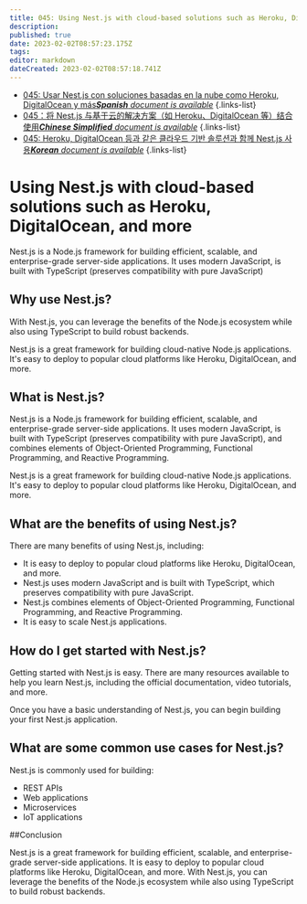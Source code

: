 ```yaml
---
title: 045: Using Nest.js with cloud-based solutions such as Heroku, DigitalOcean, and more
description: 
published: true
date: 2023-02-02T08:57:23.175Z
tags: 
editor: markdown
dateCreated: 2023-02-02T08:57:18.741Z
---
```


- [045: Usar Nest.js con soluciones basadas en la nube como Heroku, DigitalOcean y más***Spanish** document is available*](/es/Knowledge-base/Nest-js/Learning/045-using-nest-js-with-cloud-based-solutions-such-as-heroku-digitalocean-and-more)
{.links-list}
- [045：将 Nest.js 与基于云的解决方案（如 Heroku、DigitalOcean 等）结合使用***Chinese Simplified** document is available*](/zh/Knowledge-base/Nest-js/Learning/045-using-nest-js-with-cloud-based-solutions-such-as-heroku-digitalocean-and-more)
{.links-list}
- [045: Heroku, DigitalOcean 등과 같은 클라우드 기반 솔루션과 함께 Nest.js 사용***Korean** document is available*](/ko/Knowledge-base/Nest-js/Learning/045-using-nest-js-with-cloud-based-solutions-such-as-heroku-digitalocean-and-more)
{.links-list}


# Using Nest.js with cloud-based solutions such as Heroku, DigitalOcean, and more

Nest.js is a Node.js framework for building efficient, scalable, and enterprise-grade server-side applications. It uses modern JavaScript, is built with TypeScript (preserves compatibility with pure JavaScript) 

## Why use Nest.js?

With Nest.js, you can leverage the benefits of the Node.js ecosystem while also using TypeScript to build robust backends.

Nest.js is a great framework for building cloud-native Node.js applications. It's easy to deploy to popular cloud platforms like Heroku, DigitalOcean, and more.

## What is Nest.js?

Nest.js is a Node.js framework for building efficient, scalable, and enterprise-grade server-side applications. It uses modern JavaScript, is built with TypeScript (preserves compatibility with pure JavaScript), and combines elements of Object-Oriented Programming, Functional Programming, and Reactive Programming.

Nest.js is a great framework for building cloud-native Node.js applications. It's easy to deploy to popular cloud platforms like Heroku, DigitalOcean, and more.

## What are the benefits of using Nest.js?

There are many benefits of using Nest.js, including:

- It is easy to deploy to popular cloud platforms like Heroku, DigitalOcean, and more.
- Nest.js uses modern JavaScript and is built with TypeScript, which preserves compatibility with pure JavaScript.
- Nest.js combines elements of Object-Oriented Programming, Functional Programming, and Reactive Programming.
- It is easy to scale Nest.js applications.

## How do I get started with Nest.js?

Getting started with Nest.js is easy. There are many resources available to help you learn Nest.js, including the official documentation, video tutorials, and more.

Once you have a basic understanding of Nest.js, you can begin building your first Nest.js application.

## What are some common use cases for Nest.js?

Nest.js is commonly used for building:

- REST APIs
- Web applications
- Microservices
- IoT applications

##Conclusion

Nest.js is a great framework for building efficient, scalable, and enterprise-grade server-side applications. It is easy to deploy to popular cloud platforms like Heroku, DigitalOcean, and more. With Nest.js, you can leverage the benefits of the Node.js ecosystem while also using TypeScript to build robust backends.